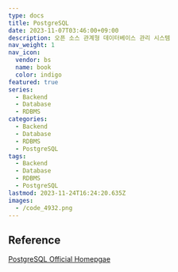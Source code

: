 ```yaml
---
type: docs
title: PostgreSQL
date: 2023-11-07T03:46:00+09:00
description: 오픈 소스 관계형 데이터베이스 관리 시스템
nav_weight: 1
nav_icon:
  vendor: bs
  name: book
  color: indigo
featured: true
series:
  - Backend
  - Database
  - RDBMS
categories:
  - Backend
  - Database
  - RDBMS
  - PostgreSQL
tags:
  - Backend
  - Database
  - RDBMS
  - PostgreSQL
lastmod: 2023-11-24T16:24:20.635Z
images:
  - /code_4932.png
---
```


## Reference

[PostgreSQL Official Homepgae](https://www.postgresql.org/)
